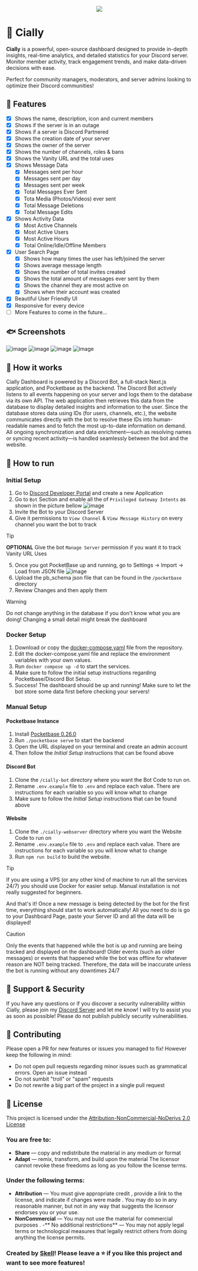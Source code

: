 <p align="center">
<img src="https://github.com/user-attachments/assets/196fe635-3d81-46ae-92c3-f34296ce02c0">
</p>

# 🪼 Cially
**Cially** is a powerful, open-source dashboard designed to provide in-depth insights, real-time analytics, and detailed statistics for your Discord server. Monitor member activity, track engagement trends, and make data-driven decisions with ease. 

Perfect for community managers, moderators, and server admins looking to optimize their Discord communities!

## 🐚 Features
- [x] Shows the name, description, icon and current members
- [x] Shows if the server is in an outage
- [x] Shows if a server is Discord Partnered
- [x] Shows the creation date of your server
- [x] Shows the owner of the server
- [x] Shows the number of channels, roles & bans
- [x] Shows the Vanity URL and the total uses
- [x] Shows Message Data
  - [x] Messages sent per hour
  - [x] Messages sent per day
  - [x] Messages sent per week
  - [x] Total Messages Ever Sent
  - [x] Tota Media (Photos/Videos) ever sent
  - [x] Total Message Deletions
  - [x] Total Message Edits
- [x] Shows Activity Data
  - [x] Most Active Channels
  - [x] Most Active Users
  - [x] Most Active Hours
  - [x] Total Online/Idle/Offline Members
- [x] User Search Page
  - [x] Shows how many times the user has left/joined the server
  - [x] Shows average message length
  - [x] Shows the number of total invites created
  - [x] Shows the total amount of messages ever sent by them
  - [x] Shows the channel they are most active on
  - [x] Shows when their account was created
- [x] Beautiful User Friendly UI
- [x] Responsive for every device
- [ ] More Features to come in the future...

## 🐟 Screenshots
![image](https://github.com/user-attachments/assets/aaa15308-971c-4e19-9808-25a000272a30)
![image](https://github.com/user-attachments/assets/9c9d3b57-63bc-4491-9913-47e6fc37e3a5)
![image](https://github.com/user-attachments/assets/f4cc2b4d-6378-4a85-8ddb-043d5c3ea792)
![image](https://github.com/user-attachments/assets/e80c31b4-3ca2-4e96-9953-326cedcd061b)

## 🐠 How it works
Cially Dashboard is powered by a Discord Bot, a full-stack Next.js application, and Pocketbase as the backend. The Discord Bot actively listens to all events happening on your server and logs them to the database via its own API.
The web application then retrieves this data from the database to display detailed insights and information to the user. Since the database stores data using IDs (for users, channels, etc.), the website communicates directly with the bot to resolve these IDs into human-readable names and to fetch the most up-to-date information on demand.
All ongoing synchronization and data enrichment—such as resolving names or syncing recent activity—is handled seamlessly between the bot and the website.

## 🪸 How to run
### Initial Setup
1. Go to [Discord Developer Portal](https://discord.com/developers/applications) and create a new Application
2. Go to `Bot` Section and enable all the of `Privileged Gateway Intents` as shown in the picture bellow
![image](https://github.com/user-attachments/assets/6b22ba34-cac4-4483-a9bb-2921224616cc)
3. Invite the Bot to your Discord Server
4. Give it permissions to `View Channel` & `View Message History` on every channel you want the bot to track
> [!TIP]
> **OPTIONAL** Give the bot `Manage Server` permission if you want it to track Vanity URL Uses
5. Once you got PocketBase up and running, go to Settings -> Import -> Load from JSON file
![image](https://github.com/user-attachments/assets/0e499018-39b7-4057-9eac-70b92deb83d8)
6. Upload the pb_schema json file that can be found in the `/pocketbase` directory
7. Review Changes and then apply them
> [!WARNING]  
> Do not change anything in the database if you don't know what you are doing! Changing a small detail might break the dashboard

### Docker Setup
1. Download or copy the [docker-compose.yaml](./docker-compose.yaml) file from the repository.
2. Edit the docker-compose.yaml file and replace the environment variables with your own values.
3. Run `docker compose up -d` to start the services.
4. Make sure to follow the initial setup instructions regarding Pocketbase/Discord Bot Setup.
5. Success! The dashboard should be up and running! Make sure to let the bot store some data first before checking your servers! 

### Manual Setup
#### Pocketbase Instance
1. Install [Pocketbase 0.26.0](https://github.com/pocketbase/pocketbase/releases/tag/v0.26.6)
2. Run `./pocketbase serve` to start the backend
3. Open the URL displayed on your terminal and create an admin account
4. Then follow the *Initial Setup* instructions that can be found above

#### Discord Bot
1. Clone the `/cially-bot` directory where you want the Bot Code to run on.
2. Rename `.env.example` file to `.env` and replace each value. There are instructions for each variable so you will know what to change
4. Make sure to follow the *Initial Setup* instructions that can be found above

#### Website
1. Clone the `./cially-webserver` directory where you want the Website Code to run on
2. Rename `.env.example` file to `.env` and replace each value. There are instructions for each variable so you will know what to change
3. Run `npm run build` to build the website. 

> [!TIP]
> If you are using a VPS (or any other kind of machine to run all the services 24/7) you should use Docker for easier setup. Manual installation is not really suggested for beginners.

And that's it! Once a new message is being detected by the bot for the first time, everything should start to work automatically! All you need to do is go to your Dashboard Page, paste your Server ID and all the data will be displayed!

> [!CAUTION]
> Only the events that happened while the bot is up and running are being tracked and displayed on the dashboard! Older events (such as older messages) or events that happened while the bot was offline for whatever reason are NOT being tracked. Therefore, the data will be inaccurate unless the bot is running without any downtimes 24/7

## 🦭 Support & Security
If you have any questions or if you discover a security vulnerability within Cially, please join my [Discord Server](https://discord.gg/TNzPwhRvXH) and let me know! I will try to assist you as soon as possible!
Please do not publish publicly security vulnerabilities. 

## 🍤 Contributing
Please open a PR for new features or issues you managed to fix! However keep the following in mind:
- Do not open pull requests regarding minor issues such as grammatical errors. Open an issue instead
- Do not sumbit "troll" or "spam" requests
- Do not rewrite a big part of the project in a single pull request

## 📜 License
This project is licensed under the [Attribution-NonCommercial-NoDerivs 2.0 License](https://creativecommons.org/licenses/by-nc-nd/2.0/deed.en)
### You are free to:
- **Share** — copy and redistribute the material in any medium or format
- **Adapt** — remix, transform, and build upon the material
The licensor cannot revoke these freedoms as long as you follow the license terms.
### Under the following terms:
- **Attribution** — You must give appropriate credit , provide a link to the license, and indicate if changes were made . You may do so in any reasonable manner, but not in any way that suggests the licensor endorses you or your use.
- **NonCommercial** — You may not use the material for commercial purposes .
-** No additional restrictions** — You may not apply legal terms or technological measures that legally restrict others from doing anything the license permits.

### Created by [Skell](https://github.com/skellgreco)! Please leave a ⭐ if you like this project and want to see more features!

